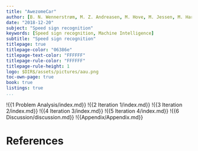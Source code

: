 ```yaml
---
title: "AwezomeCar"
author: [B. N. Wennerstrøm, M. Z. Andreasen, M. Hove, M. Jessen, M. Hartvigsen, T. Palludan]
date: "2018-12-20"
subject: "Speed sign recognition"
keywords: [Speed sign recognition, Machine Intelligence]
subtitle: "Speed sign recognition"
titlepage: true
titlepage-color: "06386e"
titlepage-text-color: "FFFFFF"
titlepage-rule-color: "FFFFFF"
titlepage-rule-height: 1
logo: $DIR$/assets/pictures/aau.png
toc-own-page: true
book: true
listings: true
...
```


!{{1 Problem Analysis/index.md}}
!{{2 Iteration 1/index.md}}
!{{3 Iteration 2/index.md}}
!{{4 Iteration 3/index.md}}
!{{5 Iteration 4/index.md}}
!{{6 Discussion/discussion.md}}
!{{Appendix/Appendix.md}}


# References

